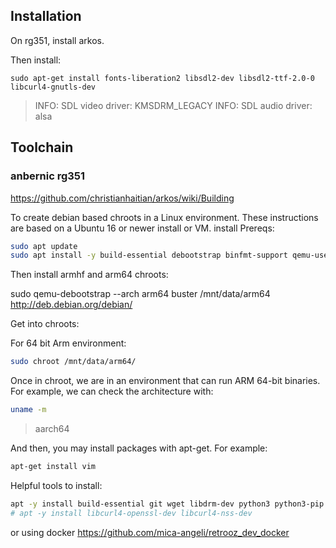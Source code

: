 ## Installation

On rg351, install arkos.

Then install:

`sudo apt-get install fonts-liberation2 libsdl2-dev libsdl2-ttf-2.0-0 libcurl4-gnutls-dev`


> INFO: SDL video driver: KMSDRM_LEGACY
> INFO: SDL audio driver: alsa

## Toolchain

### anbernic rg351

https://github.com/christianhaitian/arkos/wiki/Building

To create debian based chroots in a Linux environment.
These instructions are based on a Ubuntu 16 or newer install or VM.
install Prereqs:

```sh
sudo apt update
sudo apt install -y build-essential debootstrap binfmt-support qemu-user-static
```

Then install armhf and arm64 chroots:

sudo qemu-debootstrap --arch arm64 buster /mnt/data/arm64 http://deb.debian.org/debian/

Get into chroots:

For 64 bit Arm environment:

```sh
sudo chroot /mnt/data/arm64/
```

Once in chroot, we are in an environment that can run ARM 64-bit binaries. For example, we can check the architecture with:

```sh
uname -m
```

> aarch64

And then, you may install packages with apt-get. For example:

```sh
apt-get install vim
```

Helpful tools to install:

```sh
apt -y install build-essential git wget libdrm-dev python3 python3-pip python3-setuptools python3-wheel ninja-build libopenal-dev premake4 autoconf libevdev-dev ffmpeg libsnappy-dev libboost-tools-dev magics++ libboost-thread-dev libboost-all-dev pkg-config zlib1g-dev libpng-dev libsdl2-dev clang cmake cmake-data libarchive13 libcurl4 libfreetype6-dev libjsoncpp1 librhash0 libuv1 mercurial mercurial-common libgbm-dev libsdl2-ttf-2.0-0 libsdl2-ttf-dev libsndfile1 libsndfile1-dev libcurl4-gnutls-dev 
# apt -y install libcurl4-openssl-dev libcurl4-nss-dev
```


or using docker https://github.com/mica-angeli/retrooz_dev_docker
